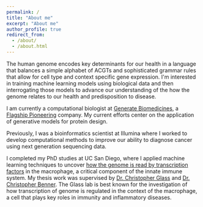 ```yaml
---
permalink: /
title: "About me"
excerpt: "About me"
author_profile: true
redirect_from: 
  - /about/
  - /about.html
---
```


The human genome encodes key determinants for our health in a language that balances a simple alphabet of ACGTs and sophisticated grammar rules that allow for cell type and context specific gene expression. I'm interested in training machine learning models using biological data and then interrogating those models to advance our understanding of the how the genome relates to our health and predisposition to disease.

I am currently a computational biologist at [Generate Biomedicines](https://www.generatebiomedicines.com), a [Flagship Pioneering](https://www.flagshippioneering.com) company. My current efforts center on the application of generative models for protein design.

Previously, I was a bioinformatics scientist at Illumina where I worked to develop computational methods to improve our ability to diagnose cancer using next generation sequencing data.

I completed my PhD studies at UC San Diego, where I applied machine learning techniques to uncover [how the genome is read by transcription factors](https://www.nature.com/articles/s41467-018-08236-0) in the macrophage, a critical component of the innate immune system. My thesis work was supervised by [Dr. Christopher Glass](http://cmm.ucsd.edu/glass/glasslab/about.html) and [Dr. Christopher Benner](http://homer.ucsd.edu/BennerLab/). The Glass lab is best known for the investigation of how transcription of genome is regulated in the context of the macrophage, a cell that plays key roles in immunity and inflammatory diseases.
